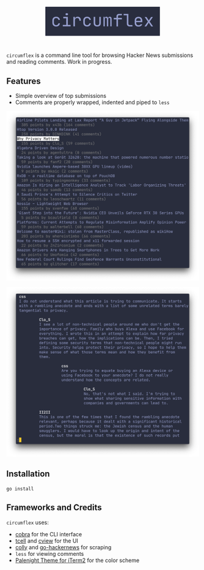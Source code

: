 <p align="center">
  <img src="images/circumflex.png" width="300" alt="^"/>
</p>

#

`circumflex` is a command line tool for browsing Hacker News submissions and reading comments. Work in progress.

## Features
- Simple overview of top submissions
- Comments are properly wrapped, indented and piped to `less`

<p align="center">
  <img src="images/mainview.png" width="700" alt="^"/>
</p>

<p align="center">
  <img src="images/comments.png" width="700" alt="^"/>
</p>

## Installation

    go install

## Frameworks and Credits
`circumflex` uses:
* [cobra](https://github.com/spf13/cobra) for the CLI interface
* [tcell](https://github.com/gdamore/tcell) and [cview](https://gitlab.com/tslocum/cview) for the UI
* [colly](https://github.com/gocolly/colly) and [go-hackernews](https://github.com/jacktantram/go-hackernews) for scraping
* `less` for viewing comments
* [Palenight Theme for iTerm2](https://github.com/JonathanSpeek/palenight-iterm2) for the color scheme
